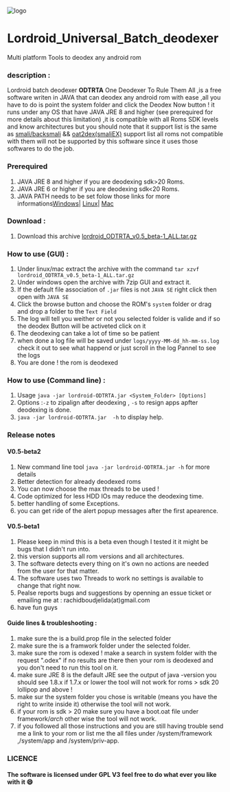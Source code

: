 ![logo](https://github.com/lord-ralf-adolf/Lordroid_Universal_Batch_deodexer/blob/master/res/images/logo.png?raw=true)
# Lordroid_Universal_Batch_deodexer
Multi platform Tools to deodex any android rom

### description :  
Lordroid batch deodexer **ODTRTA** One Deodexer To Rule Them All ,is a free software writen in JAVA that can deodex any android rom with ease ,all you have to do is point the system folder and click the Deodex Now button ! it runs under any OS that have JAVA JRE 8 and higher (see prerequired for more details about this limitation) ,it is compatible with all Roms SDK levels and know architectures but you should note that it support list is the same as [smali/backsmali](https://github.com/JesusFreke/smali) && [oat2dex(smaliEX)](https://github.com/testwhat/SmaliEx) support list all roms not compatible with them will not be supported by this software since it uses those softwares to do the job.

### Prerequired  
1. JAVA JRE 8 and higher if you are deodexing sdk>20 Roms.
2. JAVA JRE 6 or higher if you are deodexing sdk<20 Roms.
3. JAVA PATH needs to be set folow those links for more informations[Windows](https://www.java.com/en/download/help/path.xml)| [Linux](http://ask.xmodulo.com/change-default-java-version-linux.html)| [Mac](https://docs.oracle.com/javase/8/docs/technotes/guides/install/mac_jre.html)

### Download :  
1. Download this archive [lordroid_ODTRTA_v0.5_beta-1_ALL.tar.gz](https://github.com/lord-ralf-adolf/Lordroid_Universal_Batch_deodexer/releases/download/v0.6_beta2-release/lordroid_ODTRTA_v0.6-beta-2_ALL.tar.gz)
 

### How to use (GUI) :
1. Under linux/mac extract the archive with the command `tar xzvf lordroid_ODTRTA_v0.5_beta-1_ALL.tar.gz`
2. Under windows open the archive with 7zip GUI and extract it.
3. If the default file association of `.jar` files is not `JAVA SE` right click then open with `JAVA SE`
4. Click the browse button and choose the ROM's `system` folder or drag and drop a folder to the `Text Field`
5. The log will tell you weither or not you selected folder is valide and if so the deodex Button will be activeted click on it
6. The deodexing can take a lot of time so be patient 
7. when done a log file will be saved under `logs/yyyy-MM-dd_hh-mm-ss.log` check it out to see what happend or just scroll in the log Pannel to see the logs
8. You are done ! the rom is deodexed 
  
  
### How to use (Command line) :
1. Usage  `java -jar lordroid-ODTRTA.jar <System_Folder> [Options]`
2. Options :`-z` to zipalign after deodexing , `-s` to resign apps apfter deodexing is done.
3. `java -jar lordroid-ODTRTA.jar  -h`  to display help.
  
  
  
### Release notes 
#### V0.5-beta2
1. New command line tool `java -jar lordroid-ODTRTA.jar -h` for more details
2. Better detection for already deodexed roms 
3. You can now choose the max threads to be used !
4. Code optimized for less HDD IOs may reduce the deodexing time.
5. better handling of some Exceptions.
6. you can get ride of the alert popup messages after the first apearence.

#### V0.5-beta1
1. Please keep in mind this is a beta even though I tested it it might be bugs that I didn't run into.
2. this version supports all rom versions and all architectures.
3. The software detects every thing on it's own no actions are needed from the user for that matter.
4. The software uses two Threads to work no settings is available to change that right now.
5. Pealse reports bugs and suggestions by openning an essue ticket or emailing me at : rachidboudjelida(at)gmail.com
6. have fun guys 
  
  

#### Guide lines & troubleshooting :
1. make sure the is a build.prop file in the selected folder 
2. make sure the is a framwork folder under the selected folder.
3. make sure the rom is odexed ! make a search in system folder with the request ".odex" if no results are there then your rom is deodexed and you don't need to run this tool on it.
4. make sure JRE 8 is the default JRE see the output of java -version you should see 1.8.x if 1.7.x or lower the tool will not work for roms > sdk 20 lollipop and above !
5. make sur the system folder you chose is writable (means you have the right to write inside it) otherwise the tool will not work.
6. if your rom is sdk > 20 make sure you have a boot.oat file under framework/*arch* other wise the tool will not work.
7. if you followed all those instructions and you are still having trouble send me a link to your rom or list me the all files under /system/framework ,/system/app and /system/priv-app.

  
### LICENCE 
#### The software is licensed under GPL V3 feel free to do what ever you like with it :smile: 
